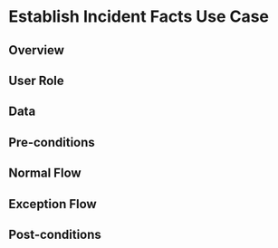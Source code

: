 # Establish Incident Facts Use Case

## Overview



## User Role



## Data



## Pre-conditions



## Normal Flow



## Exception Flow



## Post-conditions


